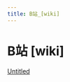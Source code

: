 ```yaml
---
title: B站_[wiki]
---
```


# B站 [wiki]

[Untitled](B%E7%AB%99%20%5Bwiki%5D/Untitled%20Database%20b61bc80bf61543a7a527a1616339a597.csv)